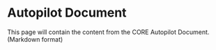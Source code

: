 # Autopilot Document

This page will contain the content from the CORE Autopilot Document. (Markdown format)
